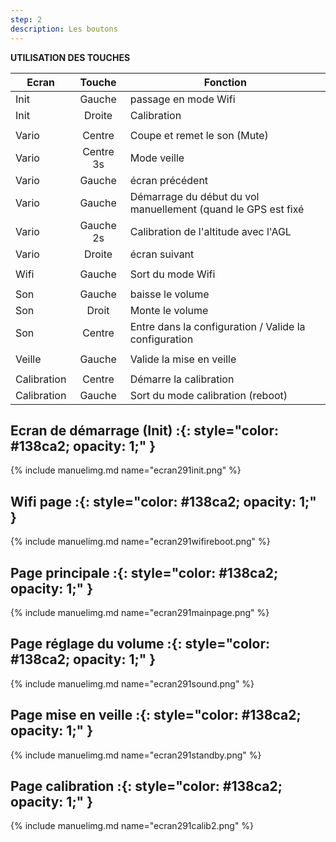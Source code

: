 ```yaml
---
step: 2
description: Les boutons
---
```


**UTILISATION DES TOUCHES**                                                                                       
 
| Ecran | Touche | Fonction |
|-------------|:---------:|---------------------------------------------------------------|
|Init         | Gauche    | passage en mode Wifi                                          |
|Init         | Droite    | Calibration                                                   |
|             |           |                                                               |
| Vario       | Centre    | Coupe et remet le son (Mute)                                  |
| Vario       | Centre 3s | Mode veille                                                   |
| Vario       | Gauche    | écran précédent                                               |
| Vario       | Gauche    | Démarrage du début du vol manuellement (quand le GPS est fixé |
| Vario       | Gauche 2s | Calibration de l'altitude avec l'AGL                          |
| Vario       | Droite    | écran suivant                                                 |
|             |           |                                                               |
| Wifi        | Gauche    | Sort du mode Wifi                                             |
|             |           |                                                               |
| Son         | Gauche    | baisse le volume                                              |
| Son         | Droit     | Monte le volume                                               |
| Son         | Centre    | Entre dans la configuration / Valide la configuration         |
|             |           |                                                               |
| Veille      | Gauche    | Valide la mise en veille                                      |
|             |           |                                                               |
| Calibration | Centre    | Démarre la calibration                                        |
| Calibration | Gauche    | Sort du mode calibration (reboot)                             |
 
	
## **Ecran de démarrage (Init) :**{: style="color:   #138ca2; opacity: 1;" }

{% include manuelimg.md name="ecran291init.png" %}

## **Wifi page :**{: style="color:   #138ca2; opacity: 1;" }

{% include manuelimg.md name="ecran291wifireboot.png" %}

## **Page principale :**{: style="color:   #138ca2; opacity: 1;" }

{% include manuelimg.md name="ecran291mainpage.png" %}

## **Page réglage du volume :**{: style="color:   #138ca2; opacity: 1;" }

{% include manuelimg.md name="ecran291sound.png" %}

## **Page mise en veille :**{: style="color:   #138ca2; opacity: 1;" }

{% include manuelimg.md name="ecran291standby.png" %}

## **Page calibration  :**{: style="color:   #138ca2; opacity: 1;" }

{% include manuelimg.md name="ecran291calib2.png" %} 
